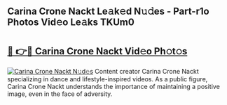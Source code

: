 ## Carina Crone Nackt Le𝚊k𝚎d N𝚞𝚍es - Part-r1o Photos Vid𝚎o Le𝚊ks TKUm0

# <h2><a href="http://fb5kqk.evod.top/?m=Carina+Crone+Nackt">🔗 👉🔴 Carina Crone Nackt Vid𝚎o Ph𝚘t𝚘s</a></h2>

[![Carina Crone Nackt N𝚞d𝚎s](https://i.imgur.com/8V9OHl7.gif)](http://fb5kqk.evod.top/?m=Carina+Crone+Nackt)
Content creator Carina Crone Nackt specializing in dance and lifestyle-inspired videos. As a public figure, Carina Crone Nackt understands the importance of maintaining a positive image, even in the face of adversity. 
